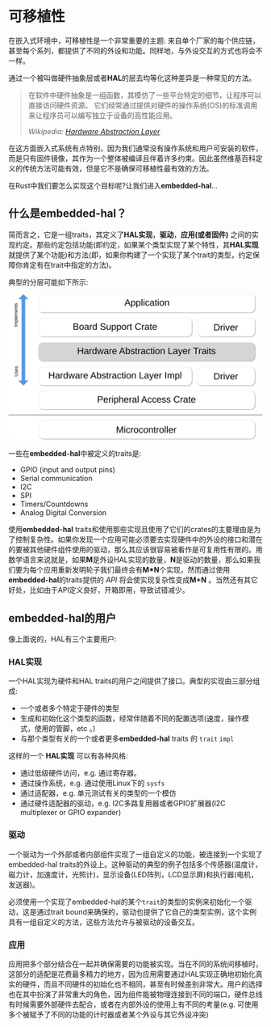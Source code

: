 # 可移植性

在嵌入式环境中，可移植性是一个非常重要的主题: 来自单个厂家的每个供应链，甚至每个系列，都提供了不同的外设和功能。同样地，与外设交互的方式也将会不一样。

通过一个被叫做硬件抽象层或者**HAL**的层去均等化这种差异是一种常见的方法。

> 在软件中硬件抽象是一组函数，其模仿了一些平台特定的细节，让程序可以直接访问硬件资源。
> 它们经常通过提供对硬件的操作系统(OS)的标准调用来让程序员可以编写独立于设备的高性能应用。
>
> *Wikipedia: [Hardware Abstraction Layer]*

[Hardware Abstraction Layer]: https://en.wikipedia.org/wiki/Hardware_abstraction

在这方面嵌入式系统有点特别，因为我们通常没有操作系统和用户可安装的软件，而是只有固件镜像，其作为一个整体被编译且伴着许多约束。因此虽然维基百科定义的传统方法可能有效，但是它不是确保可移植性最有效的方法。

在Rust中我们要怎么实现这个目标呢?让我们进入**embedded-hal**...

## 什么是embedded-hal？

简而言之，它是一组traits，其定义了**HAL实现**，**驱动**，**应用(或者固件)** 之间的实现约定。那些约定包括功能(即约定，如果某个类型实现了某个特性，其**HAL实现**就提供了某个功能)和方法(即，如果你构建了一个实现了某个trait的类型，约定保障你肯定有在trait中指定的方法)。


典型的分层可能如下所示:

![](../assets/rust_layers.svg)

一些在**embedded-hal**中被定义的traits是:
* GPIO (input and output pins)
* Serial communication
* I2C
* SPI
* Timers/Countdowns
* Analog Digital Conversion

使用**embedded-hal** traits和使用那些实现且使用了它们的crates的主要理由是为了控制复杂性。如果你发现一个应用可能必须要去实现硬件中的外设的接口和潜在的要被其他硬件组件使用的驱动，那么其应该很容易被看作是可复用性有限的。用数学语言来说就是，如果**M**是外设HAL实现的数量，**N**是驱动的数量，那么如果我们要为每个应用重新发明轮子我们最终会有**M*N**个实现，然而通过使用**embedded-hal**的traits提供的 *API* 将会使实现复杂性变成**M+N** 。当然还有其它好处，比如由于API定义良好，开箱即用，导致试错减少。


## embedded-hal的用户

像上面说的，HAL有三个主要用户:

### HAL实现

一个HAL实现为硬件和HAL traits的用户之间提供了接口。典型的实现由三部分组成:

* 一个或者多个特定于硬件的类型
* 生成和初始化这个类型的函数，经常伴随着不同的配置选项(速度，操作模式，使用的管脚，etc 。)
* 与那个类型有关的一个或者更多**embedded-hal** traits 的 `trait` `impl`

这样的一个 **HAL实现** 可以有各种风格:
* 通过低级硬件访问，e.g. 通过寄存器。
* 通过操作系统，e.g. 通过使用Linux下的 `sysfs`
* 通过适配器，e.g. 单元测试有关的类型的一个模仿
* 通过硬件适配器的驱动，e.g. I2C多路复用器或者GPIO扩展器(I2C multiplexer or GPIO expander)

### 驱动

一个驱动为一个外部或者内部组件实现了一组自定义的功能，被连接到一个实现了embedded-hal traits的外设上。这种驱动的典型的例子包括多个传感器(温度计，磁力计，加速度计，光照计)，显示设备(LED阵列，LCD显示屏)和执行器(电机，发送器)。

必须使用一个实现了embedded-hal的某个`trait`的类型的实例来初始化一个驱动，这是通过trait bound来确保的，驱动也提供了它自己的类型实例，这个实例具有一组自定义的方法，这些方法允许与被驱动的设备交互。

### 应用

应用把多个部分结合在一起并确保需要的功能被实现。当在不同的系统间移植时，这部分的适配是花费最多精力的地方，因为应用需要通过HAL实现正确地初始化真实的硬件，而且不同硬件的初始化也不相同，甚至有时候差别非常大。用户的选择也在其中扮演了非常重大的角色，因为组件能被物理连接到不同的端口，硬件总线有时候需要外部硬件去配合，或者在内部外设的使用上有不同的考量(e.g. 可使用多个被赋予了不同的功能的计时器或者某个外设与其它外设冲突)
